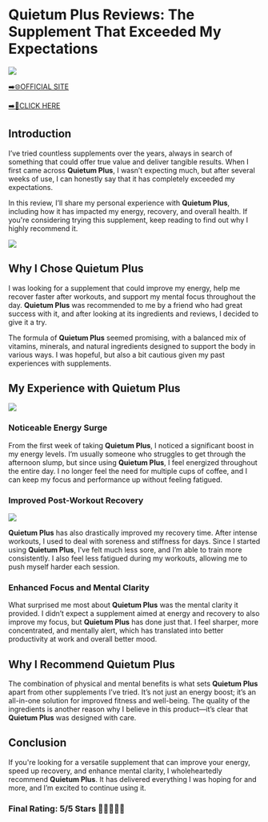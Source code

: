 # **Quietum Plus Reviews**: The Supplement That Exceeded My Expectations

[![](https://static.vecteezy.com/system/resources/thumbnails/019/896/014/small/buy-now-gradient-button-with-cart-symbol-buy-now-illustration-png.png)](https://edetoop.top/lander/sugarpreland-1/quiepl.html) 

[➡️🌐OFFICIAL SITE](https://edetoop.top/lander/sugarpreland-1/quiepl.html) 

[➡️🔗CLICK HERE](https://edetoop.top/lander/sugarpreland-1/quiepl.html) 


## Introduction

I’ve tried countless supplements over the years, always in search of something that could offer true value and deliver tangible results. When I first came across **Quietum Plus**, I wasn’t expecting much, but after several weeks of use, I can honestly say that it has completely exceeded my expectations.

In this review, I’ll share my personal experience with **Quietum Plus**, including how it has impacted my energy, recovery, and overall health. If you're considering trying this supplement, keep reading to find out why I highly recommend it.

[![](https://wallpapers.com/images/hd/red-order-now-button-udg4jcj4arvn8b0n-2.png)](https://edetoop.top/lander/sugarpreland-1/quiepl.html)  

## Why I Chose **Quietum Plus**

I was looking for a supplement that could improve my energy, help me recover faster after workouts, and support my mental focus throughout the day. **Quietum Plus** was recommended to me by a friend who had great success with it, and after looking at its ingredients and reviews, I decided to give it a try.

The formula of **Quietum Plus** seemed promising, with a balanced mix of vitamins, minerals, and natural ingredients designed to support the body in various ways. I was hopeful, but also a bit cautious given my past experiences with supplements.

## My Experience with **Quietum Plus**

[![](https://static.vecteezy.com/system/resources/thumbnails/019/896/014/small/buy-now-gradient-button-with-cart-symbol-buy-now-illustration-png.png)](https://edetoop.top/lander/sugarpreland-1/quiepl.html)

### Noticeable Energy Surge

From the first week of taking **Quietum Plus**, I noticed a significant boost in my energy levels. I’m usually someone who struggles to get through the afternoon slump, but since using **Quietum Plus**, I feel energized throughout the entire day. I no longer feel the need for multiple cups of coffee, and I can keep my focus and performance up without feeling fatigued.

### Improved Post-Workout Recovery

[![](https://wallpapers.com/images/hd/red-order-now-button-udg4jcj4arvn8b0n-2.png)](https://edetoop.top/lander/sugarpreland-1/quiepl.html)  

**Quietum Plus** has also drastically improved my recovery time. After intense workouts, I used to deal with soreness and stiffness for days. Since I started using **Quietum Plus**, I’ve felt much less sore, and I’m able to train more consistently. I also feel less fatigued during my workouts, allowing me to push myself harder each session.

### Enhanced Focus and Mental Clarity

What surprised me most about **Quietum Plus** was the mental clarity it provided. I didn’t expect a supplement aimed at energy and recovery to also improve my focus, but **Quietum Plus** has done just that. I feel sharper, more concentrated, and mentally alert, which has translated into better productivity at work and overall better mood.

## Why I Recommend **Quietum Plus**

The combination of physical and mental benefits is what sets **Quietum Plus** apart from other supplements I’ve tried. It’s not just an energy boost; it’s an all-in-one solution for improved fitness and well-being. The quality of the ingredients is another reason why I believe in this product—it’s clear that **Quietum Plus** was designed with care.

## Conclusion

If you're looking for a versatile supplement that can improve your energy, speed up recovery, and enhance mental clarity, I wholeheartedly recommend **Quietum Plus**. It has delivered everything I was hoping for and more, and I’m excited to continue using it.

### Final Rating: 5/5 Stars 🌟🌟🌟🌟🌟
